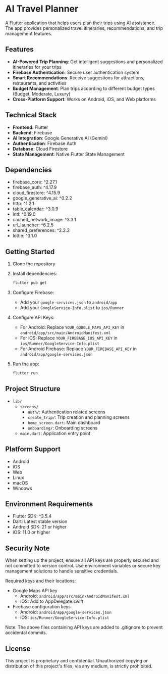 # AI Travel Planner

A Flutter application that helps users plan their trips using AI assistance. The app provides personalized travel itineraries, recommendations, and trip management features.

## Features

- **AI-Powered Trip Planning**: Get intelligent suggestions and personalized itineraries for your trips
- **Firebase Authentication**: Secure user authentication system
- **Smart Recommendations**: Receive suggestions for attractions, restaurants, and activities
- **Budget Management**: Plan trips according to different budget types (Budget, Moderate, Luxury)
- **Cross-Platform Support**: Works on Android, iOS, and Web platforms

## Technical Stack

- **Frontend**: Flutter
- **Backend**: Firebase
- **AI Integration**: Google Generative AI (Gemini)
- **Authentication**: Firebase Auth
- **Database**: Cloud Firestore
- **State Management**: Native Flutter State Management

## Dependencies

- firebase_core: ^2.27.1
- firebase_auth: ^4.17.9
- cloud_firestore: ^4.15.9
- google_generative_ai: ^0.2.2
- http: ^1.2.1
- table_calendar: ^3.0.9
- intl: ^0.19.0
- cached_network_image: ^3.3.1
- url_launcher: ^6.2.5
- shared_preferences: ^2.2.2
- lottie: ^3.1.0

## Getting Started

1. Clone the repository
2. Install dependencies:
   ```bash
   flutter pub get
   ```
3. Configure Firebase:
   - Add your `google-services.json` to `android/app`
   - Add your `GoogleService-Info.plist` to `ios/Runner`

4. Configure API Keys:
   - For Android: Replace `YOUR_GOOGLE_MAPS_API_KEY` in `android/app/src/main/AndroidManifest.xml`
   - For iOS: Replace `YOUR_FIREBASE_IOS_API_KEY` in `ios/Runner/GoogleService-Info.plist`
   - For Android Firebase: Replace `YOUR_FIREBASE_API_KEY` in `android/app/google-services.json`

5. Run the app:
   ```bash
   flutter run
   ```

## Project Structure

- `lib/`
  - `screens/`
    - `auth/`: Authentication related screens
    - `create_trip/`: Trip creation and planning screens
    - `home_screen.dart`: Main dashboard
    - `onboarding/`: Onboarding screens
  - `main.dart`: Application entry point

## Platform Support

- Android
- iOS
- Web
- Linux
- macOS
- Windows

## Environment Requirements

- Flutter SDK: ^3.5.4
- Dart: Latest stable version
- Android SDK: 21 or higher
- iOS: 11.0 or higher

## Security Note

When setting up the project, ensure all API keys are properly secured and not committed to version control. Use environment variables or secure key management solutions to handle sensitive credentials.

Required keys and their locations:
- Google Maps API key
  - Android: `android/app/src/main/AndroidManifest.xml`
  - iOS: Add to AppDelegate.swift
- Firebase configuration keys
  - Android: `android/app/google-services.json`
  - iOS: `ios/Runner/GoogleService-Info.plist`

Note: The above files containing API keys are added to .gitignore to prevent accidental commits.

## License

This project is proprietary and confidential. Unauthorized copying or distribution of this project's files, via any medium, is strictly prohibited.
